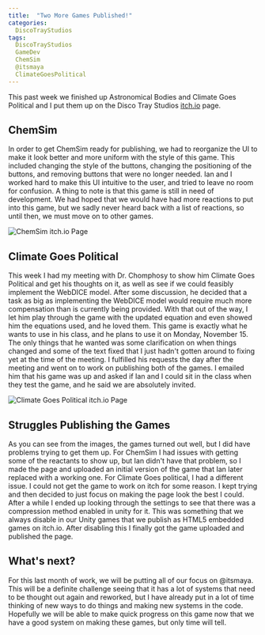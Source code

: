 ```yaml
---
title:  "Two More Games Published!"
categories:
  DiscoTrayStudios
tags:
  DiscoTrayStudios
  GameDev
  ChemSim
  @itsmaya
  ClimateGoesPolitical
---
```

This past week we finished up Astronomical Bodies and Climate Goes Political and I put them up on the Disco Tray Studios [itch.io](https://discotraystudios.itch.io/) page.

## ChemSim ##
In order to get ChemSim ready for publishing, we had to reorganize the UI to make it look better and more uniform with the style of this game.
This included changing the style of the buttons, changing the positioning of the buttons, and removing buttons that were no longer needed.
Ian and I worked hard to make this UI intuitive to the user, and tried to leave no room for confusion.
A thing to note is that this game is still in need of development.
We had hoped that we would have had more reactions to put into this game, but we sadly never heard back with a list of reactions, so until then, we must move on to other games.

![ChemSim itch.io Page](/blog/assets/img/dts/gamedev/itch_chemsim.png)

## Climate Goes Political ##
This week I had my meeting with Dr. Chomphosy to show him Climate Goes Political and get his thoughts on it, as well as see if we could feasibly implement the WebDICE model.
After some discussion, he decided that a task as big as implementing the WebDICE model would require much more compensation than is currently being provided.
With that out of the way, I let him play through the game with the updated equation and even showed him the equations used, and he loved them.
This game is exactly what he wants to use in his class, and he plans to use it on Monday, November 15.
The only things that he wanted was some clarification on when things changed and some of the text fixed that I just hadn't gotten around to fixing yet at the time of the meeting.
I fulfilled his requests the day after the meeting and went on to work on publishing both of the games.
I emailed him that his game was up and asked if Ian and I could sit in the class when they test the game, and he said we are absolutely invited.

![Climate Goes Political itch.io Page](/blog/assets/img/dts/gamedev/itch_cgp.png)

## Struggles Publishing the Games ##
As you can see from the images, the games turned out well, but I did have problems trying to get them up.
For ChemSim I had issues with getting some of the reactants to show up, but Ian didn't have that problem,
so I made the page and uploaded an initial version of the game that Ian later replaced with a working one.
For Climate Goes political, I had a different issue. I could not get the game to work on itch for some reason.
I kept trying and then decided to just focus on making the page look the best I could.
After a while I ended up looking through the settings to see that there was a compression method enabled in unity for it.
This was something that we always disable in our Unity games that we publish as HTML5 embedded games on itch.io.
After disabling this I finally got the game uploaded and published the page.

## What's next? ##
For this last month of work, we will be putting all of our focus on @itsmaya.
This will be a definite challenge seeing that it has a lot of systems that need to be thought out again and reworked,
but I have already put in a lot of time thinking of new ways to do things and making new systems in the code.
Hopefully we will be able to make quick progress on this game now that we have a good system on making these games,
but only time will tell.
